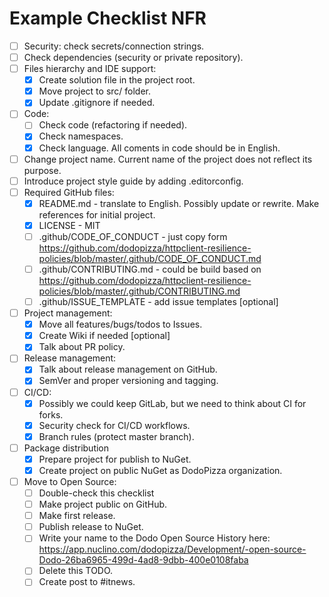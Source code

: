 # Example Checklist NFR

- [ ] Security: check secrets/connection strings.
- [ ] Check dependencies (security or private repository).
- [ ] Files hierarchy and IDE support:
  - [x] Create solution file in the project root.
  - [x] Move project to src/ folder.
  - [x] Update .gitignore if needed.
- [ ] Code:
  - [ ] Check code (refactoring if needed).
  - [x] Check namespaces.
  - [x] Check language. All coments in code should be in English.
- [ ] Change project name. Current name of the project does not reflect its purpose.
- [ ] Introduce project style guide by adding .editorconfig.
- [ ] Required GitHub files:
  - [x] README.md - translate to English. Possibly update or rewrite. Make references for initial project.
  - [x] LICENSE - MIT
  - [ ] .github/CODE_OF_CONDUCT - just copy form <https://github.com/dodopizza/httpclient-resilience-policies/blob/master/.github/CODE_OF_CONDUCT.md>
  - [ ] .github/CONTRIBUTING.md - could be build based on <https://github.com/dodopizza/httpclient-resilience-policies/blob/master/.github/CONTRIBUTING.md>
  - [ ] .github/ISSUE_TEMPLATE - add issue templates [optional]
- [ ] Project management:
  - [x] Move all features/bugs/todos to Issues.
  - [x] Create Wiki if needed [optional]
  - [x] Talk about PR policy.
- [ ] Release management:
  - [x] Talk about release management on GitHub.
  - [x] SemVer and proper versioning and tagging.
- [ ] CI/CD:
  - [x] Possibly we could keep GitLab, but we need to think about CI for forks.
  - [x] Security check for CI/CD workflows.
  - [x] Branch rules (protect master branch).
- [ ] Package distribution
  - [x] Prepare project for publish to NuGet.
  - [x] Create project on public NuGet as DodoPizza organization.
- [ ] Move to Open Source:
  - [ ] Double-check this checklist
  - [ ] Make project public on GitHub.
  - [ ] Make first release.
  - [ ] Publish release to NuGet.
  - [ ] Write your name to the Dodo Open Source History here: <https://app.nuclino.com/dodopizza/Development/-open-source-Dodo-26ba6965-499d-4ad8-9dbb-400e0108faba>
  - [ ] Delete this TODO.
  - [ ] Create post to #itnews.
